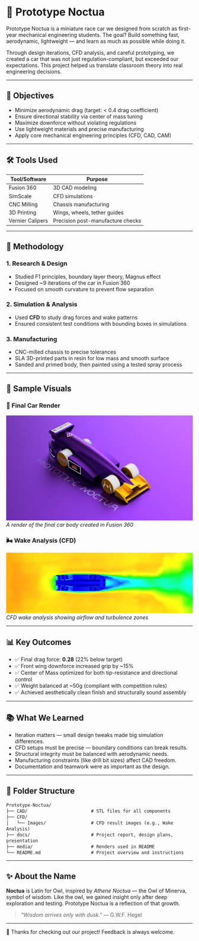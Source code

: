 # 🦉 Prototype Noctua

Prototype Noctua is a miniature race car we designed from scratch as first-year mechanical engineering students. The goal? Build something fast, aerodynamic, lightweight — and learn as much as possible while doing it.

Through design iterations, CFD analysis, and careful prototyping, we created a car that was not just regulation-compliant, but exceeded our expectations. This project helped us translate classroom theory into real engineering decisions.

---

## 🎯 Objectives

- Minimize aerodynamic drag (target: < 0.4 drag coefficient)
- Ensure directional stability via center of mass tuning
- Maximize downforce without violating regulations
- Use lightweight materials and precise manufacturing
- Apply core mechanical engineering principles (CFD, CAD, CAM)

---

## 🛠️ Tools Used

| Tool/Software     | Purpose                          |
|------------------|----------------------------------|
| Fusion 360        | 3D CAD modeling                  |
| SimScale          | CFD simulations                  |
| CNC Milling       | Chassis manufacturing            |
| 3D Printing       | Wings, wheels, tether guides     |
| Vernier Calipers  | Precision post-manufacture checks|

---

## 📐 Methodology

### 1. **Research & Design**
- Studied F1 principles, boundary layer theory, Magnus effect
- Designed ~9 iterations of the car in Fusion 360
- Focused on smooth curvature to prevent flow separation

### 2. **Simulation & Analysis**
- Used **CFD** to study drag forces and wake patterns
- Ensured consistent test conditions with bounding boxes in simulations

### 3. **Manufacturing**
- CNC-milled chassis to precise tolerances
- SLA 3D-printed parts in resin for low mass and smooth surface
- Sanded and primed body, then painted using a tested spray process

---

## 📸 Sample Visuals

### 🔧 Final Car Render
![Final Car](media/P11%20%5BFinal%20car%20analysis%20render%5D.png)
*A render of the final car body created in Fusion 360*

### 🌬️ Wake Analysis (CFD)
![Wake CFD](CFD/Images/P11%20%5BWake%20Analysis%5D.png)
*CFD wake analysis showing airflow and turbulence zones*

---

## 📊 Key Outcomes

- ✅ Final drag force: **0.28** (22% below target)
- ✅ Front wing downforce increased grip by ~15%
- ✅ Center of Mass optimized for both tip-resistance and directional control
- ✅ Weight balanced at ~50g (compliant with competition rules)
- ✅ Achieved aesthetically clean finish and structurally sound assembly

---

## 📚 What We Learned

- Iteration matters — small design tweaks made big simulation differences.
- CFD setups must be precise — boundary conditions can break results.
- Structural integrity must be balanced with aerodynamic needs.
- Manufacturing constraints (like drill bit sizes) affect CAD freedom.
- Documentation and teamwork were as important as the design.

---

## 📁 Folder Structure

```plaintext
Prototype-Noctua/
├── CAD/                        # STL files for all components
├── CFD/                       
│   └── Images/                 # CFD result images (e.g., Wake Analysis)
├── docs/                       # Project report, design plans, presentation
├── media/                      # Renders used in README
└── README.md                   # Project overview and instructions
```

---

## ✨ About the Name

**Noctua** is Latin for Owl, inspired by *Athene Noctua* — the Owl of Minerva, symbol of wisdom. Like the owl, we gained insight only after deep exploration and testing. Prototype Noctua is a reflection of that growth.

> *"Wisdom arrives only with dusk."* — G.W.F. Hegel

---

🚀 Thanks for checking out our project! Feedback is always welcome.
